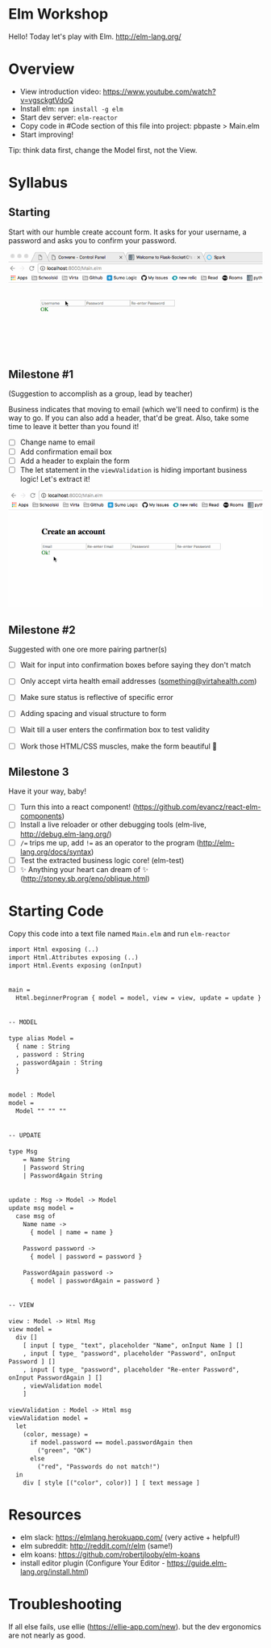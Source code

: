 # Elm Workshop

Hello! Today let's play with Elm.
http://elm-lang.org/

# Overview

- View introduction video: https://www.youtube.com/watch?v=vgsckgtVdoQ
- Install elm: `npm install -g elm`
- Start dev server: `elm-reactor`
- Copy code in #Code section of this file into project: pbpaste > Main.elm
- Start improving!

Tip: think data first, change the Model first, not the View.

# Syllabus
## Starting 

Start with our humble create account form. It asks for your username, a password and asks you to confirm your password.

![Screengif of the starting form](doc/start.gif)

## Milestone #1

(Suggestion to accomplish as a group, lead by teacher)

Business indicates that moving to email (which we'll need to confirm) is the way to go. If you can also add a header, that'd be great. Also, take some time to leave it better than you found it!

- [ ] Change name to email
- [ ] Add confirmation email box
- [ ] Add a header to explain the form
- [ ] The let statement in the `viewValidation` is hiding important business logic! Let's extract it!

![Screengif of the starting form](doc/milestone1.gif)

## Milestone #2

Suggested with one ore more pairing partner(s)

- [ ] Wait for input into confirmation boxes before saying they don't match
- [ ] Only accept virta health email addresses (something@virtahealth.com)
- [ ] Make sure status is reflective of specific error
- [ ] Adding spacing and visual structure to form
- [ ] Wait till a user enters the confirmation box to test validity
- [ ] Work those HTML/CSS muscles, make the form beautiful 💃


## Milestone 3

Have it your way, baby!

- [ ] Turn this into a react component! (https://github.com/evancz/react-elm-components)
- [ ] Install a live reloader or other debugging tools (elm-live, http://debug.elm-lang.org/)
- [ ] `/=` trips me up, add `!=` as an operator to the program (http://elm-lang.org/docs/syntax)
- [ ] Test the extracted business logic core! (elm-test)
- [ ] ✨ Anything your heart can dream of ✨ (http://stoney.sb.org/eno/oblique.html)

# Starting Code

Copy this code into a text file named `Main.elm` and run `elm-reactor`

```
import Html exposing (..)
import Html.Attributes exposing (..)
import Html.Events exposing (onInput)


main =
  Html.beginnerProgram { model = model, view = view, update = update }


-- MODEL

type alias Model =
  { name : String
  , password : String
  , passwordAgain : String
  }


model : Model
model =
  Model "" "" ""


-- UPDATE

type Msg
    = Name String
    | Password String
    | PasswordAgain String


update : Msg -> Model -> Model
update msg model =
  case msg of
    Name name ->
      { model | name = name }

    Password password ->
      { model | password = password }

    PasswordAgain password ->
      { model | passwordAgain = password }


-- VIEW

view : Model -> Html Msg
view model =
  div []
    [ input [ type_ "text", placeholder "Name", onInput Name ] []
    , input [ type_ "password", placeholder "Password", onInput Password ] []
    , input [ type_ "password", placeholder "Re-enter Password", onInput PasswordAgain ] []
    , viewValidation model
    ]

viewValidation : Model -> Html msg
viewValidation model =
  let
    (color, message) =
      if model.password == model.passwordAgain then
        ("green", "OK")
      else
        ("red", "Passwords do not match!")
  in
    div [ style [("color", color)] ] [ text message ]
```

# Resources

- elm slack: https://elmlang.herokuapp.com/ (very active + helpful!)
- elm subreddit: http://reddit.com/r/elm (same!)
- elm koans: https://github.com/robertjlooby/elm-koans
- install editor plugin (Configure Your Editor - https://guide.elm-lang.org/install.html)

# Troubleshooting

If all else fails, use ellie (https://ellie-app.com/new). but the dev ergonomics are not nearly as good.
